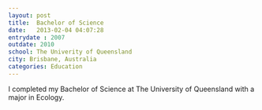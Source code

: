 ```yaml
---
layout: post
title:  Bachelor of Science
date:   2013-02-04 04:07:28
entrydate : 2007
outdate: 2010
school: The Univerity of Queensland
city: Brisbane, Australia
categories: Education
---
```


I completed my Bachelor of Science at The University of Queensland with a major in Ecology.

